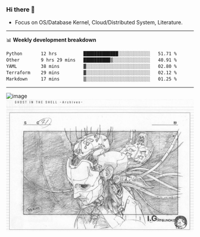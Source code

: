 ### Hi there 👋
<!-- * Daily Meditation via Leetcode/Competitive-Programming. -->
* Focus on OS/Database Kernel, Cloud/Distributed System, Literature.

-------

📊 **Weekly development breakdown**
<!--START_SECTION:waka-->

```txt
Python       12 hrs          █████████████░░░░░░░░░░░░   51.71 %
Other        9 hrs 29 mins   ██████████▒░░░░░░░░░░░░░░   40.91 %
YAML         38 mins         ▓░░░░░░░░░░░░░░░░░░░░░░░░   02.80 %
Terraform    29 mins         ▓░░░░░░░░░░░░░░░░░░░░░░░░   02.12 %
Markdown     17 mins         ▒░░░░░░░░░░░░░░░░░░░░░░░░   01.25 %
```

<!--END_SECTION:waka-->

-------

<!-- [![Leetcode Stats](https://leetcard.jacoblin.cool/hzhang413?font=Fira+Mono)](https://leetcode.com/fxrc) -->
![image](./cyberpunk-ghost-in-the-shell.gif)
![image](./gis-archive.png)
